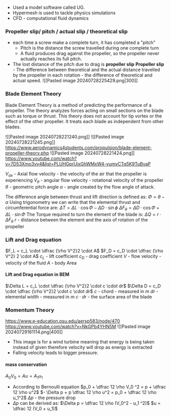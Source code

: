 - Used a model software called UG.
- Hypermesh is used to tackle physics simulations 
- CFD - computational fluid dynamics 

### Propeller slip/ pitch / actual slip / theoretical slip
- each time a screw make a complete turn, it has completed a "pitch"
	- Pitch is the distance the screw travelled during one complete turn 
	- A fluid produces drag against the propeller, so the propeller never actually reaches its full pitch.
- The lost distance of the pitch due to drag is **propeller slip**
**Propeller slip** - The difference between theoretical and the actual distance travelled by the propeller in each rotation - the difference of theoretical and actual speed. 
![[Pasted image 20240728225429.png|300]]

### Blade Element Theory 
Blade Element Theory is a method of predicting the performance of a propeller. The theory analyzes  forces acting on small sections on the blade such as torque or thrust. This theory does not account for tip vortex or the effect of the other propeller. It treats each blade as independent from other blades. 

![[Pasted image 20240728221240.png]]
![[Pasted image 20240728221245.png]]
https://www.aerodynamics4students.com/propulsion/blade-element-propeller-theory.php
![[Pasted image 20240728221424.png]]
https://www.youtube.com/watch?v=7D53Xmo3vy4&list=PLUHGprUixGhWMxW4-yumvCTq5K9TuBvaP

$V_{ax}$ - Axial flow velocity - the velocity of the air that the propeller is experiencing
$V_\theta$ - angular flow velocity - rotational velocity of the propeller
$\theta$ - geometric pitch angle 
$\alpha$ - angle created by the flow angle of attack. 

The difference angle between thrust and lift direction is defined as:
$\Phi = \theta - \alpha$ 
Using trigonometry we can write that the elemental thrust and circumferential force are:
$\Delta T = \Delta L \cdot \cos \Phi  - \Delta  D \cdot \sin \phi$
$\Delta F_ \theta = \Delta D \cdot \cos \Phi + \Delta L \cdot \sin \Phi$
The Torque required to turn the element of the blade is:
$\Delta Q  = r \cdot \Delta F_\theta$ 
$r$ - distance between the element and the axis of rotation of the propeller
### Lift and Drag equation
$F_L = c_L \cdot \dfrac {\rho V^2}2 \cdot A$
$F_D = c_D \cdot \dfrac {\rho V^2} 2 \cdot A$
$c_L$ - lift coefficient
$c_D$ - drag coefficient
$V$ - flow velocity - velocity of the fluid
$A$ - body Area

#### Lift and Drag equation in BEM
$\Delta L = c_L \cdot \dfrac {\rho V^2}2 \cdot c \cdot dr$
$\Delta D = c_D \cdot \dfrac {\rho V^2}2 \cdot c \cdot dr$
$c$ - chord - measured in $m$
$dr$ - elemental width - measured in $m$
$c \cdot dr$ - the surface area of the blade

### Momentum Theory
https://www.e-education.psu.edu/aersp583/node/470
https://www.youtube.com/watch?v=NkGPb4YHN5M
![[Pasted image 20240729161114.png|400]]
- This image is for a wind turbine meaning that energy is being taken instead of given therefore velocity will drop as energy is extracted
- Falling velocity leads to bigger pressure.
#### mass conservation
$A_0 V_0 = A u = A_1 u_1$ 
- According to Bernoulli equation
$p_0 + \dfrac 12 \rho V_0 ^2 = p + \dfrac 12 \rho u^2$ 
 $- \Delta p + p \dfrac 12 \rho u^2 = p_0 + \dfrac 12 \rho u_1^2$ 
 $\Delta p$ - the pressure drop
 - $\Delta p$ can be derived as:
 $\Delta p = \dfrac 12 \rho (V_0^2 - u_1 ^2)$
 $u = \dfrac 12 (V_0 + u_1)$
 